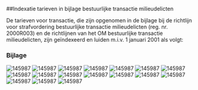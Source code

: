 <meta http-equiv='Content-Type' content='text/html; charset=utf-8' />

##Indexatie tarieven in bijlage bestuurlijke transactie milieudelicten

De tarieven voor transactie, die zijn opgenomen in de bijlage bij de richtlijn voor strafvordering bestuurlijke transactie milieudelicten (reg. nr. 2000R003) en de richtlijnen van het OM bestuurlijke transactie milieudelicten, zijn geïndexeerd en luiden m.i.v. 1 januari 2001 als volgt:   

### Bijlage  

![145987](http://wetten.overheid.nl/Illustration/145987)
![145987](http://wetten.overheid.nl/Illustration/145987)
![145987](http://wetten.overheid.nl/Illustration/145987)
![145987](http://wetten.overheid.nl/Illustration/145987)
![145987](http://wetten.overheid.nl/Illustration/145987)
![145987](http://wetten.overheid.nl/Illustration/145987)
![145987](http://wetten.overheid.nl/Illustration/145987)
![145987](http://wetten.overheid.nl/Illustration/145987)
![145987](http://wetten.overheid.nl/Illustration/145987)
![145987](http://wetten.overheid.nl/Illustration/145987)
![145987](http://wetten.overheid.nl/Illustration/145987)
![145987](http://wetten.overheid.nl/Illustration/145987)
![145987](http://wetten.overheid.nl/Illustration/145987)
![145987](http://wetten.overheid.nl/Illustration/145987)
![145987](http://wetten.overheid.nl/Illustration/145987)
![145987](http://wetten.overheid.nl/Illustration/145987)
![145987](http://wetten.overheid.nl/Illustration/145987)

